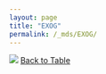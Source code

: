 ```yaml
---
layout: page
title: "EXOG"
permalink: /_mds/EXOG/
---
```


![](../../alns_9.28.22/aln_5HSAA037262_0.962.png?raw=true
)
[Back to Table](../../display)
